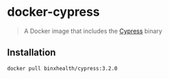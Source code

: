 # docker-cypress
> A Docker image that includes the [Cypress][cypressUrl] binary

## Installation

```console
docker pull binxhealth/cypress:3.2.0
```

[cypressUrl]: https://www.cypress.io/
